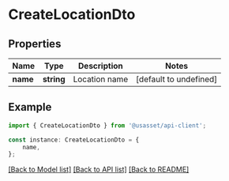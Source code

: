 # CreateLocationDto


## Properties

Name | Type | Description | Notes
------------ | ------------- | ------------- | -------------
**name** | **string** | Location name | [default to undefined]

## Example

```typescript
import { CreateLocationDto } from '@usasset/api-client';

const instance: CreateLocationDto = {
    name,
};
```

[[Back to Model list]](../README.md#documentation-for-models) [[Back to API list]](../README.md#documentation-for-api-endpoints) [[Back to README]](../README.md)
